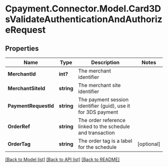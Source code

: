 
# Cpayment.Connector.Model.Card3DsValidateAuthenticationAndAuthorizeRequest

## Properties

Name | Type | Description | Notes
------------ | ------------- | ------------- | -------------
**MerchantId** | **int?** | The merchant identifier | 
**MerchantSiteId** | **string** | The merchant site identifier | 
**PaymentRequestId** | **string** | The payment session identifier (guid), use it for 3DS payment | 
**OrderRef** | **string** | The order reference linked to the schedule and transaction | 
**OrderTag** | **string** | The order tag is a label for the schedule | [optional] 

[[Back to Model list]](../README.md#documentation-for-models)
[[Back to API list]](../README.md#documentation-for-api-endpoints)
[[Back to README]](../README.md)

